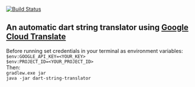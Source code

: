 [![Build Status](https://travis-ci.org/hendo9701/dart-string-translator.svg?branch=main)](https://travis-ci.org/hendo9701/dart-string-translator)

<h2>An automatic dart string translator using <a href="https://cloud.google.com/translate">Google Cloud Translate</a></h2>

Before running set credentials in your terminal as environment variables:<br>
```$env:GOOGLE_API_KEY=<YOUR_KEY>``` <br>
```$env:PROJECT_ID=<YOUR_PROJECT_ID>```<br>
Then: <br>
```gradlew.exe jar``` <br>
```java -jar dart-string-translator```


